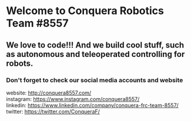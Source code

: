 # Welcome to Conquera Robotics Team #8557

## We love to code!!! And we build cool stuff, such as autonomous and teleoperated controlling for robots.

### Don't forget to check our social media accounts and website

website: http://conquera8557.com/ <br>
instagram: https://www.instagram.com/conquera8557/ <br>
linkedin: https://www.linkedin.com/company/conquera-frc-team-8557/ <br>
twitter: https://twitter.com/ConqueraF/





